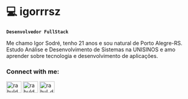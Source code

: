 # 💻 igorrrsz

**`Desenvolvedor FullStack`**

Me chamo Igor Sodré, tenho 21 anos e sou natural de Porto Alegre-RS. Estudo Análise e Desenvolvimento de Sistemas na UNISINOS e amo aprender sobre tecnologia e desenvolvimento de aplicações.

<h3 align="left">Connect with me:</h3>
<p align="left">
<a href="https://twitter.com/igorrrsz" target="blank"><img align="center" src="https://img.freepik.com/premium-vector/twitter-new-x-logo-vector_768467-92.jpg" alt="rahuldkjain" height="30" width="40" /></a>
<a href="https://www.linkedin.com/in/igor-sodr%C3%A9-294a39205/?isSelfProfile=true" target="blank"><img align="center" src="https://upload.wikimedia.org/wikipedia/commons/thumb/8/81/LinkedIn_icon.svg/2048px-LinkedIn_icon.svg.png" alt="rahuldkjain" height="30" width="40" /></a>
<a href="https://www.instagram.com/igorrrsz" target="blank"><img align="center" src="https://img.freepik.com/vetores-premium/icone-de-logotipo-de-vetor-do-instagram-logotipo-de-midia-social_901408-392.jpg?semt=ais_hybrid&w=740&q=80" alt="rahul_dk_jain" height="30" width="40" /></a>
</p>
